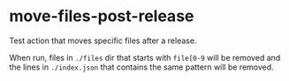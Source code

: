# move-files-post-release
Test action that moves specific files after a release.

When run, files in `./files` dir that starts with `file[0-9` will be removed and the lines in `./index.json` that contains the same pattern will be removed.
